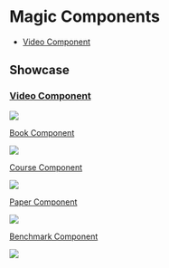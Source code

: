 # Magic Components

* [Video Component](#video-component)

## Showcase

### [Video Component](https://github.com/magizbox/magiz-c-video)

![](https://camo.githubusercontent.com/ca4dca90c449272a766b7b7720acccce4d465ced/687474703a2f2f692e696d6775722e636f6d2f785744314c78452e706e67)

[Book Component](https://github.com/magizbox/magiz-c-book)

![](https://camo.githubusercontent.com/32594a65d967549f44cc12b5bcad2772c7267f17/687474703a2f2f692e696d6775722e636f6d2f69384c416639562e706e67)

[Course Component](https://github.com/magizbox/magiz-c-course)

![](https://camo.githubusercontent.com/52ee4f14ce0eea2edbe8f8d4240e5749c8b33e3e/687474703a2f2f692e696d6775722e636f6d2f356e7733624f672e706e67)

[Paper Component](https://github.com/magizbox/magiz-c-paper)

![](https://camo.githubusercontent.com/697466b7892ba72032feaef838835bc1a0854a89/687474703a2f2f692e696d6775722e636f6d2f6c7766475051452e706e67)

[Benchmark Component](https://github.com/magizbox/magiz-c-benchmark)

![](https://camo.githubusercontent.com/6b19e193c994153fd4cf5997c29b57f3f490862c/687474703a2f2f692e696d6775722e636f6d2f6a37496342456c2e706e67)





